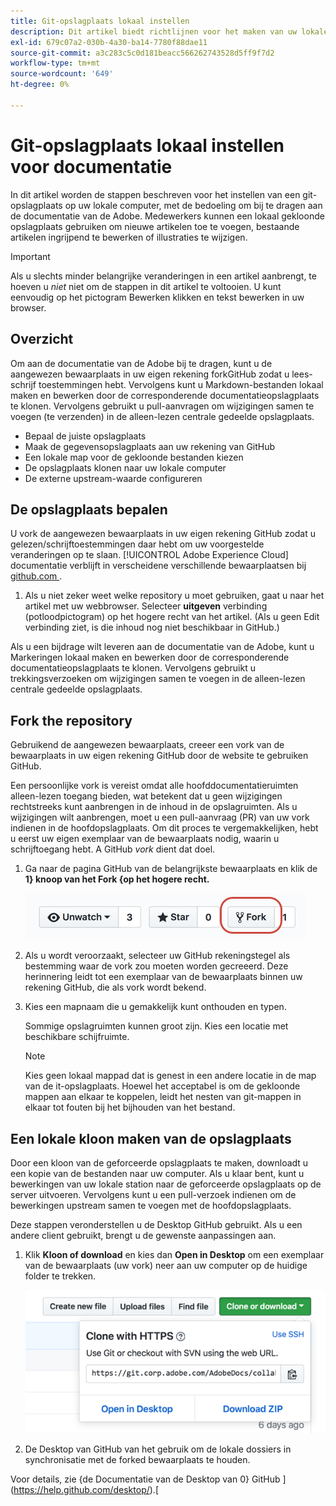 ```yaml
---
title: Git-opslagplaats lokaal instellen
description: Dit artikel biedt richtlijnen voor het maken van uw lokale Git-opslagplaats en het bijdragen aan de documentatie van de Adobe, waaronder het proces voor het forken en klonen.
exl-id: 679c07a2-030b-4a30-ba14-7780f88dae11
source-git-commit: a3c283c5c0d181beacc566262743528d5ff9f7d2
workflow-type: tm+mt
source-wordcount: '649'
ht-degree: 0%

---
```


# Git-opslagplaats lokaal instellen voor documentatie

In dit artikel worden de stappen beschreven voor het instellen van een git-opslagplaats op uw lokale computer, met de bedoeling om bij te dragen aan de documentatie van de Adobe. Medewerkers kunnen een lokaal gekloonde opslagplaats gebruiken om nieuwe artikelen toe te voegen, bestaande artikelen ingrijpend te bewerken of illustraties te wijzigen.

>[!IMPORTANT]
>Als u slechts minder belangrijke veranderingen in een artikel aanbrengt, te hoeven u *niet* niet om de stappen in dit artikel te voltooien. U kunt eenvoudig op het pictogram Bewerken klikken en tekst bewerken in uw browser.

## Overzicht

Om aan de documentatie van de Adobe bij te dragen, kunt u de aangewezen bewaarplaats in uw eigen rekening forkGitHub zodat u lees-schrijf toestemmingen hebt. Vervolgens kunt u Markdown-bestanden lokaal maken en bewerken door de corresponderende documentatieopslagplaats te klonen. Vervolgens gebruikt u pull-aanvragen om wijzigingen samen te voegen (te verzenden) in de alleen-lezen centrale gedeelde opslagplaats.

* Bepaal de juiste opslagplaats
* Maak de gegevensopslagplaats aan uw rekening van GitHub
* Een lokale map voor de gekloonde bestanden kiezen
* De opslagplaats klonen naar uw lokale computer
* De externe upstream-waarde configureren

## De opslagplaats bepalen

U vork de aangewezen bewaarplaats in uw eigen rekening GitHub zodat u gelezen/schrijftoestemmingen daar hebt om uw voorgestelde veranderingen op te slaan. [!UICONTROL Adobe Experience Cloud] documentatie verblijft in verscheidene verschillende bewaarplaatsen bij [ github.com ](https://www.github.com/adobedocs).

1. Als u niet zeker weet welke repository u moet gebruiken, gaat u naar het artikel met uw webbrowser. Selecteer **uitgeven** verbinding (potloodpictogram) op het hogere recht van het artikel. (Als u geen Edit verbinding ziet, is die inhoud nog niet beschikbaar in GitHub.)

Als u een bijdrage wilt leveren aan de documentatie van de Adobe, kunt u Markeringen lokaal maken en bewerken door de corresponderende documentatieopslagplaats te klonen. Vervolgens gebruikt u trekkingsverzoeken om wijzigingen samen te voegen in de alleen-lezen centrale gedeelde opslagplaats.

<!---
![GitHub Triangle](/assets/git-and-github-initial-setup.png)

If you're new to GitHub, watch the following video for a conceptual overview of the forking and cloning process:

>[!VIDEO https://channel9.msdn.com/Blogs/CoolMoose/Git-Repository-Setup/player]
-->

## Fork the repository

Gebruikend de aangewezen bewaarplaats, creeer een vork van de bewaarplaats in uw eigen rekening GitHub door de website te gebruiken GitHub.

Een persoonlijke vork is vereist omdat alle hoofddocumentatieruimten alleen-lezen toegang bieden, wat betekent dat u geen wijzigingen rechtstreeks kunt aanbrengen in de inhoud in de opslagruimten. Als u wijzigingen wilt aanbrengen, moet u een pull-aanvraag (PR) van uw vork indienen in de hoofdopslagplaats. Om dit proces te vergemakkelijken, hebt u eerst uw eigen exemplaar van de bewaarplaats nodig, waarin u schrijftoegang hebt. A GitHub *vork* dient dat doel.

1. Ga naar de pagina GitHub van de belangrijkste bewaarplaats en klik de **1} knoop van het Fork {op het hogere recht.**

   ![ GitHub vork ](assets/fork-simple.png)

1. Als u wordt veroorzaakt, selecteer uw GitHub rekeningstegel als bestemming waar de vork zou moeten worden gecreeerd. Deze herinnering leidt tot een exemplaar van de bewaarplaats binnen uw rekening GitHub, die als vork wordt bekend.

1. Kies een mapnaam die u gemakkelijk kunt onthouden en typen.

   Sommige opslagruimten kunnen groot zijn. Kies een locatie met beschikbare schijfruimte.

   >[!NOTE]
   >
   >Kies geen lokaal mappad dat is genest in een andere locatie in de map van de it-opslagplaats. Hoewel het acceptabel is om de gekloonde mappen aan elkaar te koppelen, leidt het nesten van git-mappen in elkaar tot fouten bij het bijhouden van het bestand.

## Een lokale kloon maken van de opslagplaats

Door een kloon van de geforceerde opslagplaats te maken, downloadt u een kopie van de bestanden naar uw computer. Als u klaar bent, kunt u bewerkingen van uw lokale station naar de geforceerde opslagplaats op de server uitvoeren. Vervolgens kunt u een pull-verzoek indienen om de bewerkingen upstream samen te voegen met de hoofdopslagplaats.

Deze stappen veronderstellen u de Desktop GitHub gebruikt. Als u een andere client gebruikt, brengt u de gewenste aanpassingen aan.

1. Klik **Kloon of download** en kies dan **Open in Desktop** om een exemplaar van de bewaarplaats (uw vork) neer aan uw computer op de huidige folder te trekken.

   ![ Kloonrepo ](assets/clone-pulldown.png)

1. De Desktop van GitHub van het gebruik om de lokale dossiers in synchronisatie met de forked bewaarplaats te houden.

Voor details, zie {de Documentatie van de Desktop van 0} GitHub ](https://help.github.com/desktop/).[
